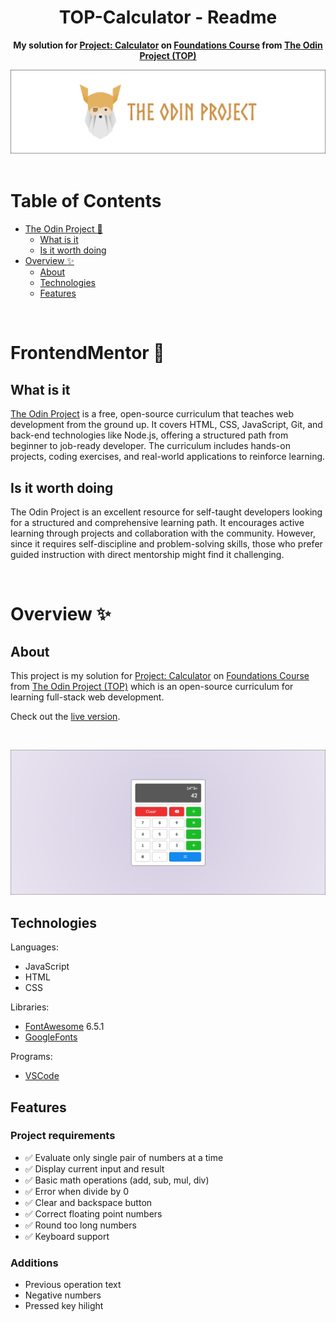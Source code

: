 <h1 align="center">TOP-Calculator - Readme</h1>
<p align="center">
  <strong>
    My solution for <a href="https://www.theodinproject.com/lessons/foundations-calculator" target="_blank">Project: Calculator</a> on  <a href="https://www.theodinproject.com/paths/foundations/courses/foundations" target="_blank">Foundations Course</a> from <a href="https://www.theodinproject.com" target="_blank">The Odin Project (TOP)</a>
  </strong>
</p>
<div align="center">
  <a href="https://www.theodinproject.com">
    <img src="_for_readme/banner.png">
  </a>
</div>

<br>

# Table of Contents
* [The Odin Project :thinking:](#the-odin-project-thinking)
  * [What is it](#what-is-it)
  * [Is it worth doing](#is-it-worth-doing)
* [Overview :sparkles:](#overview-sparkles)
  * [About](#about)
  * [Technologies](#technologies)
  * [Features](#features)

<br>

# FrontendMentor :thinking:

## What is it  
[The Odin Project](https://www.theodinproject.com) is a free, open-source curriculum that teaches web development from the ground up. It covers HTML, CSS, JavaScript, Git, and back-end technologies like Node.js, offering a structured path from beginner to job-ready developer. The curriculum includes hands-on projects, coding exercises, and real-world applications to reinforce learning.  

## Is it worth doing  
The Odin Project is an excellent resource for self-taught developers looking for a structured and comprehensive learning path. It encourages active learning through projects and collaboration with the community. However, since it requires self-discipline and problem-solving skills, those who prefer guided instruction with direct mentorship might find it challenging.  

<br>

# Overview :sparkles:

## About
This project is my solution for [Project: Calculator](https://www.theodinproject.com/lessons/foundations-calculator) on [Foundations Course](https://www.theodinproject.com/paths/foundations/courses/foundations) from [The Odin Project (TOP)](https://www.theodinproject.com) which is an open-source curriculum for learning full-stack web development.

Check out the [live version](https://pasek108.github.io/TOP-Calculator/).

<br>

![preview](/_for_readme/main_page.png)

## Technologies
Languages:
- JavaScript
- HTML
- CSS

Libraries:
- [FontAwesome](https://fontawesome.com) 6.5.1
- [GoogleFonts](https://fonts.google.com)
  
Programs:
- [VSCode](https://code.visualstudio.com)

## Features
### Project requirements
- ✅ Evaluate only single pair of numbers at a time
- ✅ Display current input and result
- ✅ Basic math operations (add, sub, mul, div)
- ✅ Error when divide by 0
- ✅ Clear and backspace button
- ✅ Correct floating point numbers
- ✅ Round too long numbers
- ✅ Keyboard support

### Additions
- Previous operation text
- Negative numbers
- Pressed key hilight
